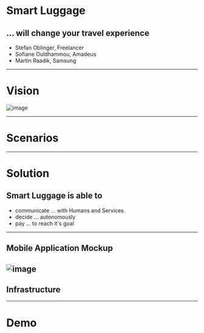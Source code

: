 # Smart Luggage
## ... will change your travel experience

- Stefan Oblinger, Freelancer
- Sofiane Ouldhammou, Amadeus
- Martin Raadik, Samsung

---
# Vision
![image](https://raw.githubusercontent.com/blockchained-mobility-hack/Smart-Luggage/master/docs/OriginalStory.png)

---
# Scenarios



---
# Solution

## Smart Luggage is able to
- communicate ... with Humans and Services
- decide ... autonomously
- pay ... to reach it's goal

---
## Mobile Application Mockup
![image](https://raw.githubusercontent.com/blockchained-mobility-hack/Smart-Luggage/master/docs/App-Mockup.png)
---
## Infrastructure 




---

# Demo
